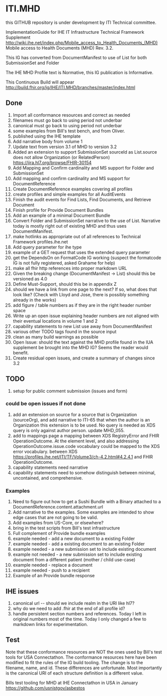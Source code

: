 # ITI.MHD 
this GITHUB repository is under development by ITI Technical committee. 

ImplementationGuide for IHE IT Infrastructure Technical Framework Supplement http://wiki.ihe.net/index.php/Mobile_access_to_Health_Documents_(MHD) Mobile access to Health Documents (MHD) Rev. 3.2.

This IG has converted from DocumentManifest to use of List for both SubmissionSet and Folder
 
The IHE MHD Profile text is Normative, this IG publication is Informative.

This Continuous Build will appear http://build.fhir.org/ig/IHE/ITI.MHD/branches/master/index.html

## Done

1. Import all conformance resources and correct as needed
1. filenames must go back to using period not underbar
1. canonical must go back to using period not underbar
1. some examples from Bill's test bench, and from Oliver. 
1. published using the IHE template
1. Add narrative body from volume 1
1. Update text from version 3.1 of MHD to version 3.2
1. Added an extension to support SubmissionSet sourceId as List.source does not allow Organization (or RelatedPerson) https://jira.hl7.org/browse/FHIR-30154
1. Add Mapping and Confirm cardinality and MS support for Folder and SubmissionSet
1. Add mapping and confirm cardinality and MS support for DocumentReference
1. Create DocumentReference examples covering all profiles
1. create profiles and simple examples for all AuditEvents 
1. Finish the audit events for Find Lists, Find Documents, and Retrieve Document
1. Finish profile for Provide Document Bundles
1. Add an example of a minimal Document Bundle
1. Convert Folder and SubmissionSet narrative to the use of List. Narrative today is mostly right out of existing MHD and thus uses DocumentManifest.
1. make hotlinks as appropriate out of all references to Technical Framework profiles.ihe.net
1. Add query parameter for ihe type 
1. example of a GET request that uses the extended query parameter
1. get the DependsOn on FormatCode IG working (suspect the formatcode IG is not fully registered, asked Grahame for help)
1. make all fhir http references into proper markdown URL
1. Given the breaking change (DocumentManifest -> List) should this be versioned as 4.0
1. Define Must-Support, should this be in appendix Z
1. should we have a link from one page to the next? If so, what does that look like? (Check with Lloyd and Jose, there is possibly something already in the works)
1. add figure / table numbers as if they are in the right header number space
1. Write up an open issue explaining header numbers are not aligned with their eventual locations in volume 1 and 2
1. capability statements to new List use away from DocumentManifest 
1. various other TODO tags found in the source input
1. clean as many build warnings as possible
1. Open Issue: should the text against the MHD profile found in the IUA supplement be brought into the MHD IG? Seems the reader would benefit.
1. Create residual open issues, and create a summary of changes since 3.2

## TODO

1. setup for public comment submission (issues and form)


### could be open issues if not done

1. add an extension on source for a source that is Organization (sourceOrg), and add narrative to ITI-65 that when the author is an Organization this extension is to be used. No query is needed as XDS query is only against author person. update MHD_055.
1. add to mappings page a mapping between XDS RegistryError and FHIR OperationOutcome. At the element level, and also addressing OperationOutcome.issue.code vocabulary could be mapped to the XDS error vocabulary. between XDS https://profiles.ihe.net/ITI/TF/Volume3/ch-4.2.html#4.2.4.1 and FHIR OperationOutcome. 
1. capability statements need narrative
1. capability statements need to somehow distinguish between minimal, uncontained, and comprehensive.


### Examples
1. Need to figure out how to get a Sushi Bundle with a Binary attached to a DocumentReference.content.attachment.url
1. Add narrative to the examples. Some examples are intended to show edge cases that are not going to be valid.
1. Add examples from US-Core, or elsewhere?
1. bring in the test scripts from Bill's test infrastructure
1. Full complement of Provide bundle examples
  1. example needed - add a new document to a existing Folder
  1. example needed - add a existing document to an existing Folder
  1. example needed - a new submission set to include existing document
  1. example not needed - a new submission set to include existing document from a different patient (mother / child use-case)
  1. example needed - replace a document
  1. example needed - push to a recipient
1. Example of an Provide bundle response


## IHE issues

1. canonical url -- should we include realm in the URI like hl7?
1. why do we need to add .fhir at the end of all profile id?
1. handle persistent section numbers and references. Today I left in original numbers most of the time. Today I only changed a few to markdown links for experimentation.

## Test

Note that these conformance resources are NOT the ones used by Bill's test tools for USA Connectathon. The conformance resources here have been modified to fit the rules of the IG build tooling. The change is to the filename, name, and id. These differences are unfortunate. Most importantly is the canonical URI of each structure definition is a different value.

Bills test tooling for MHD at IHE Connectathon in USA in January
    https://github.com/usnistgov/asbestos

